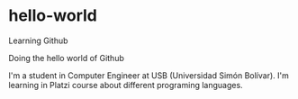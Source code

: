 # hello-world
Learning Github

Doing the hello world of Github

I'm a student in Computer Engineer at USB (Universidad Simón Bolívar).
I'm learning in Platzi course about different programing languages.
